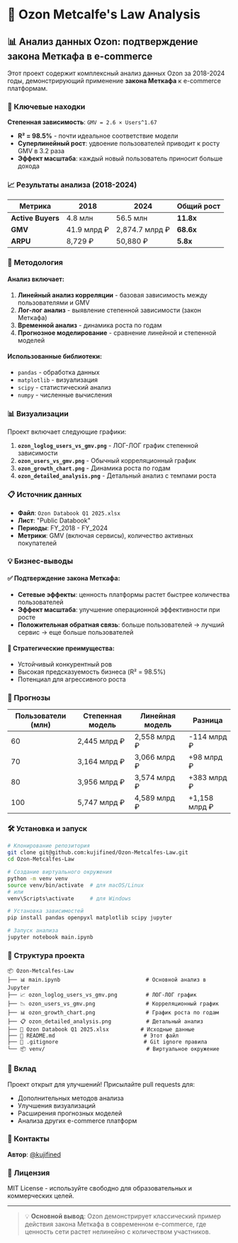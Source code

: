 # 🛒 Ozon Metcalfe's Law Analysis

## 📊 Анализ данных Ozon: подтверждение закона Меткафа в e-commerce

Этот проект содержит комплексный анализ данных Ozon за 2018-2024 годы, демонстрирующий применение **закона Меткафа** к e-commerce платформам.

### 🎯 Ключевые находки

**Степенная зависимость**: `GMV = 2.6 × Users^1.67`
- **R² = 98.5%** - почти идеальное соответствие модели
- **Суперлинейный рост**: удвоение пользователей приводит к росту GMV в 3.2 раза
- **Эффект масштаба**: каждый новый пользователь приносит больше дохода

### 📈 Результаты анализа (2018-2024)

| Метрика | 2018 | 2024 | Общий рост |
|---------|------|------|------------|
| **Active Buyers** | 4.8 млн | 56.5 млн | **11.8x** |
| **GMV** | 41.9 млрд ₽ | 2,874.7 млрд ₽ | **68.6x** |
| **ARPU** | 8,729 ₽ | 50,880 ₽ | **5.8x** |

### 🔬 Методология

#### Анализ включает:
1. **Линейный анализ корреляции** - базовая зависимость между пользователями и GMV
2. **Лог-лог анализ** - выявление степенной зависимости (закон Меткафа)
3. **Временной анализ** - динамика роста по годам
4. **Прогнозное моделирование** - сравнение линейной и степенной моделей

#### Использованные библиотеки:
- `pandas` - обработка данных
- `matplotlib` - визуализация
- `scipy` - статистический анализ
- `numpy` - численные вычисления

### 📊 Визуализации

Проект включает следующие графики:

1. **`ozon_loglog_users_vs_gmv.png`** - ЛОГ-ЛОГ график степенной зависимости
2. **`ozon_users_vs_gmv.png`** - Обычный корреляционный график
3. **`ozon_growth_chart.png`** - Динамика роста по годам
4. **`ozon_detailed_analysis.png`** - Детальный анализ с темпами роста

### 📋 Источник данных

- **Файл**: `Ozon Databook Q1 2025.xlsx`
- **Лист**: "Public Databook"
- **Периоды**: FY_2018 - FY_2024
- **Метрики**: GMV (включая сервисы), количество активных покупателей

### 💡 Бизнес-выводы

#### ✅ Подтверждение закона Меткафа:
- **Сетевые эффекты**: ценность платформы растет быстрее количества пользователей
- **Эффект масштаба**: улучшение операционной эффективности при росте
- **Положительная обратная связь**: больше пользователей → лучший сервис → еще больше пользователей

#### 🚀 Стратегические преимущества:
- Устойчивый конкурентный ров
- Высокая предсказуемость бизнеса (R² = 98.5%)
- Потенциал для агрессивного роста

### 🔮 Прогнозы

| Пользователи (млн) | Степенная модель | Линейная модель | Разница |
|-------------------|------------------|-----------------|---------|
| 60 | 2,445 млрд ₽ | 2,558 млрд ₽ | -114 млрд ₽ |
| 70 | 3,164 млрд ₽ | 3,066 млрд ₽ | +98 млрд ₽ |
| 80 | 3,956 млрд ₽ | 3,574 млрд ₽ | +383 млрд ₽ |
| 100 | 5,747 млрд ₽ | 4,589 млрд ₽ | +1,158 млрд ₽ |

### 🛠 Установка и запуск

```bash
# Клонирование репозитория
git clone git@github.com:kujifined/Ozon-Metcalfes-Law.git
cd Ozon-Metcalfes-Law

# Создание виртуального окружения
python -m venv venv
source venv/bin/activate  # для macOS/Linux
# или
venv\Scripts\activate     # для Windows

# Установка зависимостей
pip install pandas openpyxl matplotlib scipy jupyter

# Запуск анализа
jupyter notebook main.ipynb
```

### 📁 Структура проекта

```
📦 Ozon-Metcalfes-Law
├── 📊 main.ipynb                           # Основной анализ в Jupyter
├── 📈 ozon_loglog_users_vs_gmv.png         # ЛОГ-ЛОГ график
├── 📉 ozon_users_vs_gmv.png                # Корреляционный график  
├── 📊 ozon_growth_chart.png                # График роста по годам
├── 📋 ozon_detailed_analysis.png           # Детальный анализ
├── 📄 Ozon Databook Q1 2025.xlsx          # Исходные данные
├── 📝 README.md                            # Этот файл
├── 🙈 .gitignore                           # Git ignore правила
└── 📦 venv/                                # Виртуальное окружение
```

### 🤝 Вклад

Проект открыт для улучшений! Присылайте pull requests для:
- Дополнительных методов анализа
- Улучшения визуализаций
- Расширения прогнозных моделей
- Анализа других e-commerce платформ

### 📧 Контакты

**Автор**: [@kujifined](https://github.com/kujifined)

### 📄 Лицензия

MIT License - используйте свободно для образовательных и коммерческих целей.

---

> 💡 **Основной вывод**: Ozon демонстрирует классический пример действия закона Меткафа в современном e-commerce, где ценность сети растет нелинейно с количеством участников. 